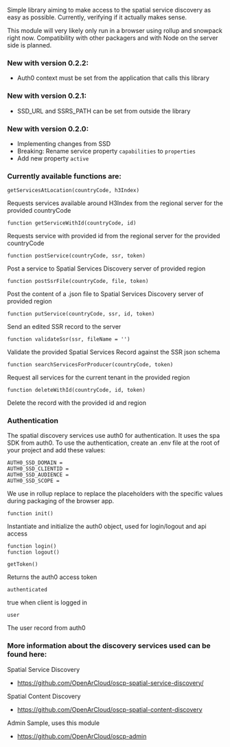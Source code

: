 Simple library aiming to make access to the spatial service discovery as 
easy as possible. Currently, verifying if it actually makes sense.


This module will very likely only run in a browser using rollup and snowpack right now. 
Compatibility with other packagers and with Node on the server side is planned.

### New with version 0.2.2:
- Auth0 context must be set from the application that calls this library

### New with version 0.2.1:
- SSD_URL and SSRS_PATH can be set from outside the library

### New with version 0.2.0:
- Implementing changes from SSD
- Breaking: Rename service property `capabilities` to `properties`
- Add new property `active`


### Currently available functions are:
    getServicesAtLocation(countryCode, h3Index)
Requests services available around H3Index from the regional server for the provided 
countryCode

    function getServiceWithId(countryCode, id)
Requests service with provided id from the regional server for the provided countryCode

    function postService(countryCode, ssr, token)
Post a service to Spatial Services Discovery server of provided region

    function postSsrFile(countryCode, file, token)
Post the content of a .json file to Spatial Services Discovery server of provided region

    function putService(countryCode, ssr, id, token)
Send an edited SSR record to the server

    function validateSsr(ssr, fileName = '')
Validate the provided Spatial Services Record against the SSR json schema 

    function searchServicesForProducer(countryCode, token)
Request all services for the current tenant in the provided region

    function deleteWithId(countryCode, id, token)
Delete the record with the provided id and region


### Authentication

The spatial discovery services use auth0 for authentication. It uses the spa SDK from auth0. 
To use the authentication, create an .env file at the root of your project and add these 
values:

```
AUTH0_SSD_DOMAIN = 
AUTH0_SSD_CLIENTID = 
AUTH0_SSD_AUDIENCE = 
AUTH0_SSD_SCOPE = 
```

We use in rollup replace to replace the placeholders with the specific values during 
packaging of the browser app.


    function init()
Instantiate and initialize the auth0 object, used for login/logout and api access

    function login()
    function logout()

    getToken()
Returns the auth0 access token

    authenticated
true when client is logged in

    user
The user record from auth0


### More information about the discovery services used can be found here:

Spatial Service Discovery
- https://github.com/OpenArCloud/oscp-spatial-service-discovery/

Spatial Content Discovery
- https://github.com/OpenArCloud/oscp-spatial-content-discovery

Admin Sample, uses this module
- https://github.com/OpenArCloud/oscp-admin
